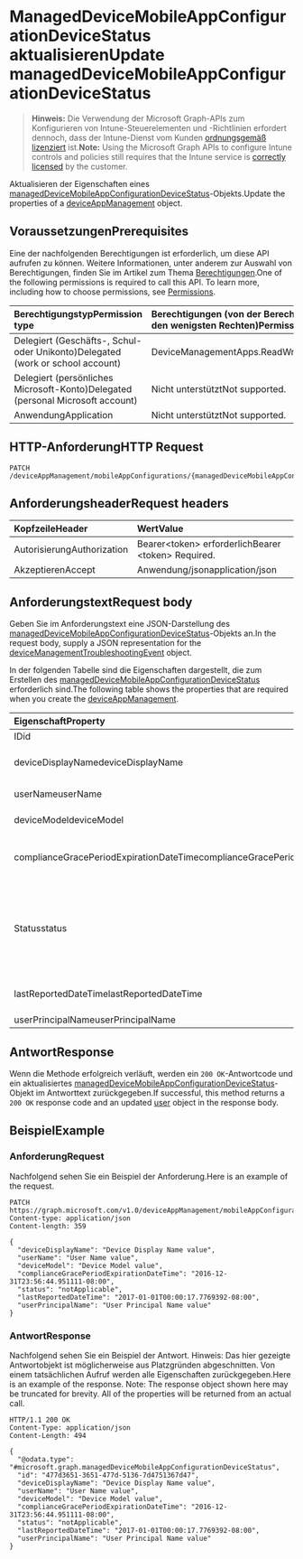 # <a name="update-manageddevicemobileappconfigurationdevicestatus"></a><span data-ttu-id="05ea4-101">ManagedDeviceMobileAppConfigurationDeviceStatus aktualisieren</span><span class="sxs-lookup"><span data-stu-id="05ea4-101">Update managedDeviceMobileAppConfigurationDeviceStatus</span></span>

> <span data-ttu-id="05ea4-102">**Hinweis:** Die Verwendung der Microsoft Graph-APIs zum Konfigurieren von Intune-Steuerelementen und -Richtlinien erfordert dennoch, dass der Intune-Dienst vom Kunden [ordnungsgemäß lizenziert](https://go.microsoft.com/fwlink/?linkid=839381) ist.</span><span class="sxs-lookup"><span data-stu-id="05ea4-102">**Note:** Using the Microsoft Graph APIs to configure Intune controls and policies still requires that the Intune service is [correctly licensed](https://go.microsoft.com/fwlink/?linkid=839381) by the customer.</span></span>

<span data-ttu-id="05ea4-103">Aktualisieren der Eigenschaften eines [managedDeviceMobileAppConfigurationDeviceStatus](../resources/intune_apps_manageddevicemobileappconfigurationdevicestatus.md)-Objekts.</span><span class="sxs-lookup"><span data-stu-id="05ea4-103">Update the properties of a [deviceAppManagement](../resources/intune_apps_manageddevicemobileappconfigurationdevicestatus.md) object.</span></span>
## <a name="prerequisites"></a><span data-ttu-id="05ea4-104">Voraussetzungen</span><span class="sxs-lookup"><span data-stu-id="05ea4-104">Prerequisites</span></span>
<span data-ttu-id="05ea4-p101">Eine der nachfolgenden Berechtigungen ist erforderlich, um diese API aufrufen zu können. Weitere Informationen, unter anderem zur Auswahl von Berechtigungen, finden Sie im Artikel zum Thema [Berechtigungen](../../../concepts/permissions_reference.md).</span><span class="sxs-lookup"><span data-stu-id="05ea4-p101">One of the following permissions is required to call this API. To learn more, including how to choose permissions, see [Permissions](../../../concepts/permissions_reference.md).</span></span>

|<span data-ttu-id="05ea4-107">Berechtigungstyp</span><span class="sxs-lookup"><span data-stu-id="05ea4-107">Permission type</span></span>|<span data-ttu-id="05ea4-108">Berechtigungen (von der Berechtigung mit den meisten Rechten zu der mit den wenigsten Rechten)</span><span class="sxs-lookup"><span data-stu-id="05ea4-108">Permissions (from most to least privileged)</span></span>|
|:---|:---|
|<span data-ttu-id="05ea4-109">Delegiert (Geschäfts-, Schul- oder Unikonto)</span><span class="sxs-lookup"><span data-stu-id="05ea4-109">Delegated (work or school account)</span></span>|<span data-ttu-id="05ea4-110">DeviceManagementApps.ReadWrite.All</span><span class="sxs-lookup"><span data-stu-id="05ea4-110">DeviceManagementApps.ReadWrite.All</span></span>|
|<span data-ttu-id="05ea4-111">Delegiert (persönliches Microsoft-Konto)</span><span class="sxs-lookup"><span data-stu-id="05ea4-111">Delegated (personal Microsoft account)</span></span>|<span data-ttu-id="05ea4-112">Nicht unterstützt</span><span class="sxs-lookup"><span data-stu-id="05ea4-112">Not supported.</span></span>|
|<span data-ttu-id="05ea4-113">Anwendung</span><span class="sxs-lookup"><span data-stu-id="05ea4-113">Application</span></span>|<span data-ttu-id="05ea4-114">Nicht unterstützt</span><span class="sxs-lookup"><span data-stu-id="05ea4-114">Not supported.</span></span>|

## <a name="http-request"></a><span data-ttu-id="05ea4-115">HTTP-Anforderung</span><span class="sxs-lookup"><span data-stu-id="05ea4-115">HTTP Request</span></span>
<!-- {
  "blockType": "ignored"
}
-->
``` http
PATCH /deviceAppManagement/mobileAppConfigurations/{managedDeviceMobileAppConfigurationId}/deviceStatuses/{managedDeviceMobileAppConfigurationDeviceStatusId}
```

## <a name="request-headers"></a><span data-ttu-id="05ea4-116">Anforderungsheader</span><span class="sxs-lookup"><span data-stu-id="05ea4-116">Request headers</span></span>
|<span data-ttu-id="05ea4-117">Kopfzeile</span><span class="sxs-lookup"><span data-stu-id="05ea4-117">Header</span></span>|<span data-ttu-id="05ea4-118">Wert</span><span class="sxs-lookup"><span data-stu-id="05ea4-118">Value</span></span>|
|:---|:---|
|<span data-ttu-id="05ea4-119">Autorisierung</span><span class="sxs-lookup"><span data-stu-id="05ea4-119">Authorization</span></span>|<span data-ttu-id="05ea4-120">Bearer&lt;token&gt; erforderlich</span><span class="sxs-lookup"><span data-stu-id="05ea4-120">Bearer &lt;token&gt; Required.</span></span>|
|<span data-ttu-id="05ea4-121">Akzeptieren</span><span class="sxs-lookup"><span data-stu-id="05ea4-121">Accept</span></span>|<span data-ttu-id="05ea4-122">Anwendung/json</span><span class="sxs-lookup"><span data-stu-id="05ea4-122">application/json</span></span>|

## <a name="request-body"></a><span data-ttu-id="05ea4-123">Anforderungstext</span><span class="sxs-lookup"><span data-stu-id="05ea4-123">Request body</span></span>
<span data-ttu-id="05ea4-124">Geben Sie im Anforderungstext eine JSON-Darstellung des [managedDeviceMobileAppConfigurationDeviceStatus](../resources/intune_apps_manageddevicemobileappconfigurationdevicestatus.md)-Objekts an.</span><span class="sxs-lookup"><span data-stu-id="05ea4-124">In the request body, supply a JSON representation for the [deviceManagementTroubleshootingEvent](../resources/intune_apps_manageddevicemobileappconfigurationdevicestatus.md) object.</span></span>

<span data-ttu-id="05ea4-125">In der folgenden Tabelle sind die Eigenschaften dargestellt, die zum Erstellen des [managedDeviceMobileAppConfigurationDeviceStatus](../resources/intune_apps_manageddevicemobileappconfigurationdevicestatus.md) erforderlich sind.</span><span class="sxs-lookup"><span data-stu-id="05ea4-125">The following table shows the properties that are required when you create the [deviceAppManagement](../resources/intune_apps_manageddevicemobileappconfigurationdevicestatus.md).</span></span>

|<span data-ttu-id="05ea4-126">Eigenschaft</span><span class="sxs-lookup"><span data-stu-id="05ea4-126">Property</span></span>|<span data-ttu-id="05ea4-127">Typ</span><span class="sxs-lookup"><span data-stu-id="05ea4-127">Type</span></span>|<span data-ttu-id="05ea4-128">Beschreibung</span><span class="sxs-lookup"><span data-stu-id="05ea4-128">Description</span></span>|
|:---|:---|:---|
|<span data-ttu-id="05ea4-129">ID</span><span class="sxs-lookup"><span data-stu-id="05ea4-129">id</span></span>|<span data-ttu-id="05ea4-130">Zeichenfolge</span><span class="sxs-lookup"><span data-stu-id="05ea4-130">String</span></span>|<span data-ttu-id="05ea4-131">Schlüssel der Entität</span><span class="sxs-lookup"><span data-stu-id="05ea4-131">Key of the entity.</span></span>|
|<span data-ttu-id="05ea4-132">deviceDisplayName</span><span class="sxs-lookup"><span data-stu-id="05ea4-132">deviceDisplayName</span></span>|<span data-ttu-id="05ea4-133">Zeichenfolge</span><span class="sxs-lookup"><span data-stu-id="05ea4-133">String</span></span>|<span data-ttu-id="05ea4-134">Gerätename, der dem Objekt des Typs „DevicePolicyStatus“ zugeordnet ist</span><span class="sxs-lookup"><span data-stu-id="05ea4-134">Device name of the DevicePolicyStatus.</span></span>|
|<span data-ttu-id="05ea4-135">userName</span><span class="sxs-lookup"><span data-stu-id="05ea4-135">userName</span></span>|<span data-ttu-id="05ea4-136">Zeichenfolge</span><span class="sxs-lookup"><span data-stu-id="05ea4-136">String</span></span>|<span data-ttu-id="05ea4-137">Gemeldeter Benutzername</span><span class="sxs-lookup"><span data-stu-id="05ea4-137">The User Name that is being reported</span></span>|
|<span data-ttu-id="05ea4-138">deviceModel</span><span class="sxs-lookup"><span data-stu-id="05ea4-138">deviceModel</span></span>|<span data-ttu-id="05ea4-139">Zeichenfolge</span><span class="sxs-lookup"><span data-stu-id="05ea4-139">String</span></span>|<span data-ttu-id="05ea4-140">Gemeldetes Gerätemodell</span><span class="sxs-lookup"><span data-stu-id="05ea4-140">The device model that is being reported</span></span>|
|<span data-ttu-id="05ea4-141">complianceGracePeriodExpirationDateTime</span><span class="sxs-lookup"><span data-stu-id="05ea4-141">complianceGracePeriodExpirationDateTime</span></span>|<span data-ttu-id="05ea4-142">DateTimeOffset</span><span class="sxs-lookup"><span data-stu-id="05ea4-142">DateTimeOffset</span></span>|<span data-ttu-id="05ea4-143">Datum und Uhrzeit des Ablaufs der Toleranzperiode für die Gerätekonformität</span><span class="sxs-lookup"><span data-stu-id="05ea4-143">The DateTime when device compliance grace period expires</span></span>|
|<span data-ttu-id="05ea4-144">Status</span><span class="sxs-lookup"><span data-stu-id="05ea4-144">status</span></span>|[<span data-ttu-id="05ea4-145">complianceStatus</span><span class="sxs-lookup"><span data-stu-id="05ea4-145">complianceStatus</span></span>](../resources/intune_shared_compliancestatus.md)|<span data-ttu-id="05ea4-146">Compliance-Status des Richtlinienberichts.</span><span class="sxs-lookup"><span data-stu-id="05ea4-146">Compliance status of the policy report.</span></span> <span data-ttu-id="05ea4-147">Mögliche Werte: `unknown`, `notApplicable`, `compliant`, `remediated`, `nonCompliant`, `error`, `conflict` und `notAssigned`.</span><span class="sxs-lookup"><span data-stu-id="05ea4-147">Possible values are: `unknown`, `notApplicable`, `compliant`, `remediated`, `nonCompliant`, `error`, `conflict`, `notAssigned`.</span></span>|
|<span data-ttu-id="05ea4-148">lastReportedDateTime</span><span class="sxs-lookup"><span data-stu-id="05ea4-148">lastReportedDateTime</span></span>|<span data-ttu-id="05ea4-149">DateTimeOffset</span><span class="sxs-lookup"><span data-stu-id="05ea4-149">DateTimeOffset</span></span>|<span data-ttu-id="05ea4-150">Datum und Uhrzeit der letzten Änderung des Richtlinienberichts</span><span class="sxs-lookup"><span data-stu-id="05ea4-150">Last modified date time of the policy report.</span></span>|
|<span data-ttu-id="05ea4-151">userPrincipalName</span><span class="sxs-lookup"><span data-stu-id="05ea4-151">userPrincipalName</span></span>|<span data-ttu-id="05ea4-152">Zeichenfolge</span><span class="sxs-lookup"><span data-stu-id="05ea4-152">String</span></span>|<span data-ttu-id="05ea4-153">Benutzerprinzipalname</span><span class="sxs-lookup"><span data-stu-id="05ea4-153">UserPrincipalName.</span></span>|



## <a name="response"></a><span data-ttu-id="05ea4-154">Antwort</span><span class="sxs-lookup"><span data-stu-id="05ea4-154">Response</span></span>
<span data-ttu-id="05ea4-155">Wenn die Methode erfolgreich verläuft, werden ein `200 OK`-Antwortcode und ein aktualisiertes [managedDeviceMobileAppConfigurationDeviceStatus](../resources/intune_apps_manageddevicemobileappconfigurationdevicestatus.md)-Objekt im Antworttext zurückgegeben.</span><span class="sxs-lookup"><span data-stu-id="05ea4-155">If successful, this method returns a `200 OK` response code and an updated [user](../resources/intune_apps_manageddevicemobileappconfigurationdevicestatus.md) object in the response body.</span></span>

## <a name="example"></a><span data-ttu-id="05ea4-156">Beispiel</span><span class="sxs-lookup"><span data-stu-id="05ea4-156">Example</span></span>
### <a name="request"></a><span data-ttu-id="05ea4-157">Anforderung</span><span class="sxs-lookup"><span data-stu-id="05ea4-157">Request</span></span>
<span data-ttu-id="05ea4-158">Nachfolgend sehen Sie ein Beispiel der Anforderung.</span><span class="sxs-lookup"><span data-stu-id="05ea4-158">Here is an example of the request.</span></span>
``` http
PATCH https://graph.microsoft.com/v1.0/deviceAppManagement/mobileAppConfigurations/{managedDeviceMobileAppConfigurationId}/deviceStatuses/{managedDeviceMobileAppConfigurationDeviceStatusId}
Content-type: application/json
Content-length: 359

{
  "deviceDisplayName": "Device Display Name value",
  "userName": "User Name value",
  "deviceModel": "Device Model value",
  "complianceGracePeriodExpirationDateTime": "2016-12-31T23:56:44.951111-08:00",
  "status": "notApplicable",
  "lastReportedDateTime": "2017-01-01T00:00:17.7769392-08:00",
  "userPrincipalName": "User Principal Name value"
}
```

### <a name="response"></a><span data-ttu-id="05ea4-159">Antwort</span><span class="sxs-lookup"><span data-stu-id="05ea4-159">Response</span></span>
<span data-ttu-id="05ea4-p103">Nachfolgend sehen Sie ein Beispiel der Antwort. Hinweis: Das hier gezeigte Antwortobjekt ist möglicherweise aus Platzgründen abgeschnitten. Von einem tatsächlichen Aufruf werden alle Eigenschaften zurückgegeben.</span><span class="sxs-lookup"><span data-stu-id="05ea4-p103">Here is an example of the response. Note: The response object shown here may be truncated for brevity. All of the properties will be returned from an actual call.</span></span>
``` http
HTTP/1.1 200 OK
Content-Type: application/json
Content-Length: 494

{
  "@odata.type": "#microsoft.graph.managedDeviceMobileAppConfigurationDeviceStatus",
  "id": "477d3651-3651-477d-5136-7d4751367d47",
  "deviceDisplayName": "Device Display Name value",
  "userName": "User Name value",
  "deviceModel": "Device Model value",
  "complianceGracePeriodExpirationDateTime": "2016-12-31T23:56:44.951111-08:00",
  "status": "notApplicable",
  "lastReportedDateTime": "2017-01-01T00:00:17.7769392-08:00",
  "userPrincipalName": "User Principal Name value"
}
```








